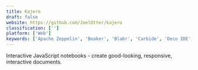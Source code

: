 ```yaml
---
title: Kajero
draft: false 
website: https://github.com/JoelOtter/kajero
classification: ['']
platform: ['Web']
keywords: ['Apache Zeppelin', 'Beaker', 'Blabr', 'Carbide', 'Deco IDE', 'Docbase', 'Eve', 'Hyperdeck', 'Kite', 'Notebook Viewer Jupyter Notebooks', 'Observable HQ', 'PyScripter', 'React Native Desktop', 'RunKit', 'Sublime Tutor', 'Typed', 'Wolfram Mathematica', 'glot.io', 'iPython', 'iodide', 'nteract']
---
```

Interactive JavaScript notebooks - create good-looking, responsive, interactive documents.